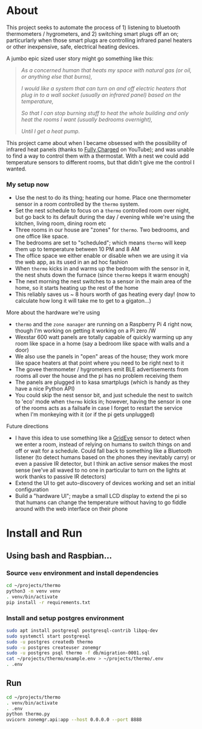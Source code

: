 # About
This project seeks to automate the process of 1) listening to bluetooth thermometers / hygrometers, and 2)
switching smart plugs off an on; particurlarly when those smart plugs are controlling infrared panel heaters
or other inexpensive, safe, electrical heating devices.

A jumbo epic sized user story might go something like this:

> *As a concerned human that heats my space with natural gas (or oil, or anything else that burns),*
> 
> *I would like a system that can turn on and off electric heaters that plug in to a wall socket (usually an infrared panel) based on the temperature,*
> 
> *So that I can stop burning stuff to heat the whole building and only heat the rooms I want (usually bedrooms overnight),*
> 
> *Until I get a heat pump.*

This project came about when I became obsessed with the possibility of infrared heat panels (thanks to [Fully Charged](https://www.youtube.com/watch?v=NNITlK7HW0Q) on YouTube); and was unable to find a way to control them with a thermostat. With a nest we could add temperature sensors to different rooms, but that didn't give me the control I wanted.

### My setup now

 - Use the nest to do its thing; heating our home. Place one thermometer sensor in a room controlled by the `thermo` system.
 - Set the nest schedule to focus on a `thermo` controlled room over night, but go back to its default during the day / evening while we're using the kitchen, living room, dining room etc
 - Three rooms in our house are "zones" for `thermo`. Two bedrooms, and one office like space.
 - The bedrooms are set to "scheduled"; which means `thermo` will keep them up to temperature between 10 PM and 8 AM
 - The office space we either enable or disable when we are using it via the web app, as its used in an ad hoc fashion
 - When `thermo` kicks in and warms up the bedroom with the sensor in it, the nest shuts down the furnace (since `thermo` keeps it warm enough)
 - The next morning the nest switches to a sensor in the main area of the home, so it starts heating up the rest of the home
 - This reliably saves us ~ 8 hours worth of gas heating every day! (now to calculate how long it will take me to get to a gigaton...)

More about the hardware we're using
 - `thermo` and the `zone manager` are running on a Raspberry Pi 4 right now, though I'm working on getting it working on a Pi zero /W
 - Wexstar 600 watt panels are totally capable of quickly warming up any room like space in a home (say a bedroom like space with walls and a door)
 - We also use the panels in "open" areas of the house; they work more like space heaters at that point where you need to be right next to it
 - The govee thermometer / hygrometers emit BLE advertisements from rooms all over the house and the pi has no problem receiving them
 - The panels are plugged in to kasa smartplugs (which is handy as they have a nice Python API)
 - You could skip the nest sensor bit, and just schedule the nest to switch to 'eco' mode when `thermo` kicks in; however, having the sensor in one of the rooms acts as a failsafe in case I forget to restart the service when I'm monkeying with it (or if the pi gets unplugged)

Future directions
 - I have this idea to use something like a [GridEye](https://industrial.panasonic.com/ww/products/pt/grid-eye) sensor to detect when we enter a room, instead of relying on humans to switch things on and off or wait for a schedule. Could fall back to something like a Bluetooth listener (to detect humans based on the phones they inevitably carry) or even a passive IR detector, but I think an active sensor makes the most sense (we've all waved to no one in particular to turn on the lights at work thanks to passive IR detectors)
 - Extend the UI to get auto-discovery of devices working and set an initial configuration 
 - Build a "hardware UI"; maybe a small LCD display to extend the pi so that humans can change the temperature without having to go fiddle around with the web interface on their phone

# Install and Run

## Using bash and Raspbian...

### Source `venv` environment and install dependencies
```bash
cd ~/projects/thermo
python3 -m venv venv
. venv/bin/activate
pip install -r requirements.txt
```

### Install and setup postgres environment
```bash
sudo apt install postgresql postgresql-contrib libpq-dev
sudo systemctl start postgresql
sudo -u postgres createdb thermo
sudo -u postgres createuser zonemgr
sudo -u postgres psql thermo -f db/migration-0001.sql
cat ~/projects/thermo/example.env > ~/projects/thermo/.env
. .env
```

## Run
```bash
cd ~/projects/thermo
. venv/bin/activate
. .env
python thermo.py
uvicorn zonemgr.api:app --host 0.0.0.0 --port 8888
```
